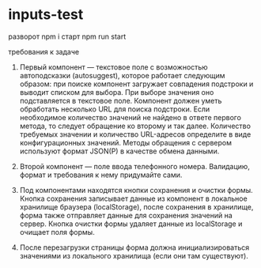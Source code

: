 # inputs-test

разворот npm i 
старт npm run start


требования к задаче


1. Первый компонент — текстовое поле с возможностью автоподсказки (autosuggest), которое работает следующим образом: при поиске компонент загружает совпадения подстроки и выводит списком для выбора. При выборе значения оно подставляется в текстовое поле. Компонент должен уметь обработать несколько URL для поиска подстроки. Если необходимое количество значений не найдено в ответе первого метода, то следует обращение ко второму и так далее. Количество требуемых значении и количество URL-адресов определите в виде конфигурационных значений. Методы обращения с сервером используют формат JSON(P) в качестве обмена данными.
 
2. Второй компонент — поле ввода телефонного номера. Валидацию, формат и требования к нему придумайте сами.
 
3. Под компонентами находятся кнопки сохранения и очистки формы. Кнопка сохранения записывает данные из компонент в локальное хранилище браузера (localStorage), после сохранения в хранилище, форма также отправляет данные для сохранения значений на сервер. Кнопка очистки формы удаляет данные из localStorage и очищает поля формы.
 
4. После перезагрузки страницы форма должна инициализироваться значениями из локального хранилища (если они там существуют).
